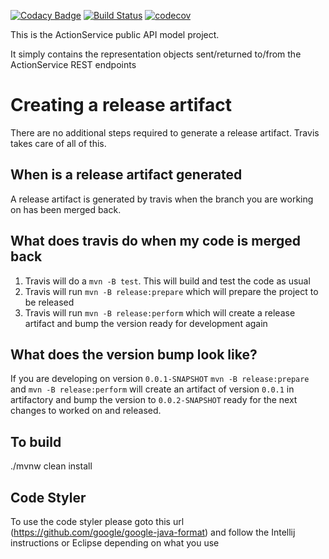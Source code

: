 [![Codacy Badge](https://api.codacy.com/project/badge/Grade/0321706d267b40f68c56d731cc103045)](https://www.codacy.com/app/sdcplatform/rm-actionsvc-api?utm_source=github.com&amp;utm_medium=referral&amp;utm_content=ONSdigital/rm-actionsvc-api&amp;utm_campaign=Badge_Grade)
[![Build Status](https://travis-ci.org/ONSdigital/rm-actionsvc-api.svg?branch=master)](https://travis-ci.org/ONSdigital/rm-actionsvc-api)
[![codecov](https://codecov.io/gh/ONSdigital/rm-actionsvc-api/branch/master/graph/badge.svg)](https://codecov.io/gh/ONSdigital/rm-actionsvc-api)

This is the ActionService public API model project.

It simply contains the representation objects sent/returned to/from the ActionService REST endpoints

# Creating a release artifact
There are no additional steps required to generate a release artifact. Travis takes care of all of this.

## When is a release artifact generated
A release artifact is generated by travis when the branch you are working on has been merged back.

## What does travis do when my code is merged back
1. Travis will do a `mvn -B test`. This will build and test the code as usual
1. Travis will run `mvn -B release:prepare` which will prepare the project to be released
1. Travis will run `mvn -B release:perform` which will create a release artifact and bump the version ready for development again

## What does the version bump look like?
If you are developing on version `0.0.1-SNAPSHOT` `mvn -B release:prepare` and `mvn -B release:perform` will create an artifact of version `0.0.1` in artifactory and bump the version to `0.0.2-SNAPSHOT` ready for the next changes to worked on and released.

## To build
./mvnw clean install

## Code Styler
To use the code styler please goto this url (https://github.com/google/google-java-format) and follow the Intellij instructions or Eclipse depending on what you use
